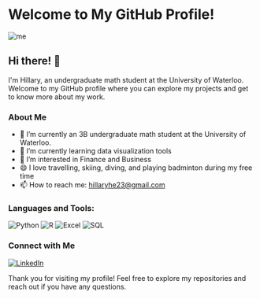 # Welcome to My GitHub Profile! 

![me](https://github.com/zaizaijiayou/zaizaijiayou/assets/136974677/77b23c14-92de-4b2d-b094-acbd3c78e984)



## Hi there! 👋 
I'm Hillary, an undergraduate math student at the University of Waterloo. Welcome to my GitHub profile where you can explore my projects and get to know more about my work. 

### About Me 
- 🔭 I’m currently an 3B undergraduate math student at the University of Waterloo.
- 🌱 I’m currently learning data visualization tools
- 🤔 I’m interested in Finance and Business
- 😄 I love travelling, skiing, diving, and playing badminton during my free time
- 📫 How to reach me: hillaryhe23@gmail.com

### Languages and Tools: 
![Python](https://img.shields.io/badge/Python-3776AB?style=for-the-badge&logo=python&logoColor=white) 
![R](https://img.shields.io/badge/R-276DC3?style=for-the-badge&logo=r&logoColor=white) 
![Excel](https://img.shields.io/badge/Excel-217346?style=for-the-badge&logo=microsoft-excel&logoColor=white) 
![SQL](https://img.shields.io/badge/SQL-4479A1?style=for-the-badge&logo=postgresql&logoColor=white) 

### Connect with Me 
[![LinkedIn](https://img.shields.io/badge/LinkedIn-0077B5?style=for-the-badge&logo=linkedin&logoColor=white)](https://www.linkedin.com/in/hillary-liang-he/) 

Thank you for visiting my profile! Feel free to explore my repositories and reach out if you have any questions.
